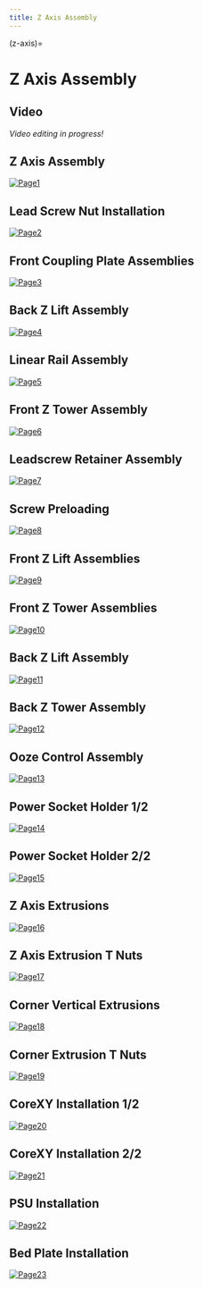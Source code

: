 ```yaml
---
title: Z Axis Assembly
---
```


(z-axis)=
# Z Axis Assembly

## Video
_Video editing in progress!_

## Z Axis Assembly
[![Page1](_static/z_axis0.png)](_static/z_axis0.png)

## Lead Screw Nut Installation
[![Page2](_static/z_axis1.png)](_static/z_axis1.png)

## Front Coupling Plate Assemblies
[![Page3](_static/z_axis2.png)](_static/z_axis2.png)

## Back Z Lift Assembly
[![Page4](_static/z_axis3.png)](_static/z_axis3.png)

## Linear Rail Assembly
[![Page5](_static/z_axis4.png)](_static/z_axis4.png)

## Front Z Tower Assembly
[![Page6](_static/z_axis5.png)](_static/z_axis5.png)

## Leadscrew Retainer Assembly
[![Page7](_static/z_axis6.png)](_static/z_axis6.png)

## Screw Preloading
[![Page8](_static/z_axis7.png)](_static/z_axis7.png)

## Front Z Lift Assemblies
[![Page9](_static/z_axis8.png)](_static/z_axis8.png)

## Front Z Tower Assemblies
[![Page10](_static/z_axis9.png)](_static/z_axis9.png)

## Back Z Lift Assembly
[![Page11](_static/z_axis10.png)](_static/z_axis10.png)

## Back Z Tower Assembly
[![Page12](_static/z_axis11.png)](_static/z_axis11.png)

## Ooze Control Assembly
[![Page13](_static/z_axis12.png)](_static/z_axis12.png)

## Power Socket Holder 1/2
[![Page14](_static/z_axis13.png)](_static/z_axis13.png)

## Power Socket Holder 2/2
[![Page15](_static/z_axis14.png)](_static/z_axis14.png)

## Z Axis Extrusions
[![Page16](_static/z_axis15.png)](_static/z_axis15.png)

## Z Axis Extrusion T Nuts
[![Page17](_static/z_axis16.png)](_static/z_axis16.png)

## Corner Vertical Extrusions
[![Page18](_static/z_axis17.png)](_static/z_axis17.png)

## Corner Extrusion T Nuts
[![Page19](_static/z_axis18.png)](_static/z_axis18.png)

## CoreXY Installation 1/2
[![Page20](_static/z_axis19.png)](_static/z_axis19.png)

## CoreXY Installation 2/2
[![Page21](_static/z_axis20.png)](_static/z_axis20.png)

## PSU Installation
[![Page22](_static/z_axis21.png)](_static/z_axis21.png)

## Bed Plate Installation
[![Page23](_static/z_axis22.png)](_static/z_axis22.png)
